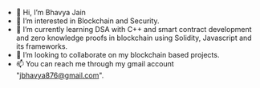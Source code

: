 - 👋 Hi, I’m Bhavya Jain
- 👀 I’m interested in Blockchain and Security.
- 🌱 I’m currently learning DSA with C++ and smart contract development and zero knowledge proofs in blockchain using Solidity, Javascript and its frameworks.
- 💞️ I’m looking to collaborate on my blockchain based projects.
- 📫 You can reach me through my gmail account "jbhavya876@gmail.com".
